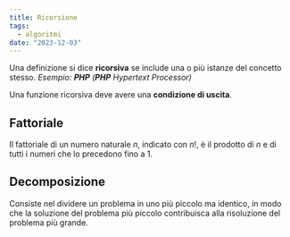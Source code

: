 ```yaml
---
title: Ricorsione
tags:
  - algoritmi
date: "2023-12-03"
---
```


Una definizione si dice **ricorsiva** se include una o più istanze del concetto stesso.
*Esempio: **PHP** (**PHP** Hypertext Processor)*

Una funzione ricorsiva deve avere una **condizione di uscita**.

## Fattoriale
Il fattoriale di un numero naturale $n$, indicato con $n$!, è il prodotto di $n$ e di tutti i numeri che lo precedono fino a 1.

## Decomposizione
Consiste nel dividere un problema in uno più piccolo ma identico, in modo che la soluzione del problema più piccolo contribuisca alla risoluzione del problema più grande.
